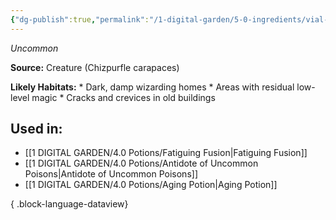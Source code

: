 ```yaml
---
{"dg-publish":true,"permalink":"/1-digital-garden/5-0-ingredients/vial-of-chizpurfle-carapaces/","tags":["ingredient","uncommon"]}
---
```


*Uncommon*

**Source:** Creature (Chizpurfle carapaces)

**Likely Habitats:** * Dark, damp wizarding homes * Areas with residual low-level magic * Cracks and crevices in old buildings

## Used in:

- [[1 DIGITAL GARDEN/4.0 Potions/Fatiguing Fusion\|Fatiguing Fusion]]
- [[1 DIGITAL GARDEN/4.0 Potions/Antidote of Uncommon Poisons\|Antidote of Uncommon Poisons]]
- [[1 DIGITAL GARDEN/4.0 Potions/Aging Potion\|Aging Potion]]

{ .block-language-dataview}

